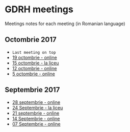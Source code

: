 
# GDRH meetings

Meetings notes for each meeting (in Romanian language)

## Octombrie 2017

* `Last meeting on top`
* [19 octombrie - online](./meetings/2017-10/2017-10-19.md)
* [15 octombrie - la liceu](./meetings/2017-10/2017-10-15.md) 
* [12 octombrie - online](./meetings/2017-10/2017-10-12.md)
* [5 octombrie - online](./meetings/2017-10/2017-10-05.md)

## Septembrie 2017

* [28 septembrie - online](./meetings/2017-09/meeting-2017-09-28.md)
* [24 Septembrie - la liceu](./meetings/2017-09/meeting-2017-09-24.md)
* [21 septembrie - online](./meetings/2017-09/meeting-2017-09-21.md)
* [14 Septembrie - online](./meetings/2017-09/meeting-2017-09-14.md)
* [07 Septembrie - online](./meetings/2017-09/meeting-2017-09-07.md)
